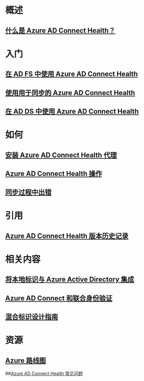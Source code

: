 # 概述
## [什么是 Azure AD Connect Health？](active-directory-aadconnect-health.md)

# 入门
## [在 AD FS 中使用 Azure AD Connect Health](active-directory-aadconnect-health-adfs.md)
## [使用用于同步的 Azure AD Connect Health](active-directory-aadconnect-health-sync.md)
## [在 AD DS 中使用 Azure AD Connect Health](active-directory-aadconnect-health-adds.md)

# 如何
## [安装 Azure AD Connect Health 代理](active-directory-aadconnect-health-agent-install.md)
## [Azure AD Connect Health 操作](active-directory-aadconnect-health-operations.md)
## [同步过程中出错](../active-directory-aadconnect-troubleshoot-sync-errors.md)

# 引用
## [Azure AD Connect Health 版本历史记录](active-directory-aadconnect-health-version-history.md)

# 相关内容
## [将本地标识与 Azure Active Directory 集成](../active-directory-aadconnect.md)
## [Azure AD Connect 和联合身份验证](../active-directory-aadconnectfed-whatis.md)
## [混合标识设计指南](../active-directory-hybrid-identity-design-considerations-overview.md)

# 资源
## [Azure 路线图](https://azure.microsoft.com/roadmap/)
##[Azure AD Connect Health 常见问题](active-directory-aadconnect-health-faq.md)

